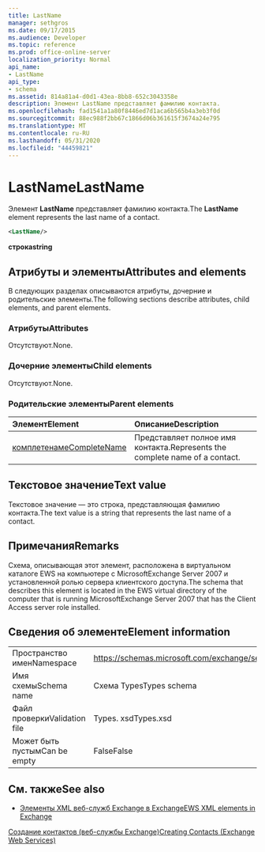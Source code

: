 ```yaml
---
title: LastName
manager: sethgros
ms.date: 09/17/2015
ms.audience: Developer
ms.topic: reference
ms.prod: office-online-server
localization_priority: Normal
api_name:
- LastName
api_type:
- schema
ms.assetid: 814a81a4-d0d1-43ea-8bb8-652c3043358e
description: Элемент LastName представляет фамилию контакта.
ms.openlocfilehash: fad1541a1a80f8446ed7d1aca6b565b4a3eb3f0d
ms.sourcegitcommit: 88ec988f2bb67c1866d06b361615f3674a24e795
ms.translationtype: MT
ms.contentlocale: ru-RU
ms.lasthandoff: 05/31/2020
ms.locfileid: "44459821"
---
```

# <a name="lastname"></a><span data-ttu-id="64efc-103">LastName</span><span class="sxs-lookup"><span data-stu-id="64efc-103">LastName</span></span>

<span data-ttu-id="64efc-104">Элемент **LastName** представляет фамилию контакта.</span><span class="sxs-lookup"><span data-stu-id="64efc-104">The **LastName** element represents the last name of a contact.</span></span> 
  
```xml
<LastName/>
```

 <span data-ttu-id="64efc-105">**строка**</span><span class="sxs-lookup"><span data-stu-id="64efc-105">**string**</span></span>
## <a name="attributes-and-elements"></a><span data-ttu-id="64efc-106">Атрибуты и элементы</span><span class="sxs-lookup"><span data-stu-id="64efc-106">Attributes and elements</span></span>

<span data-ttu-id="64efc-107">В следующих разделах описываются атрибуты, дочерние и родительские элементы.</span><span class="sxs-lookup"><span data-stu-id="64efc-107">The following sections describe attributes, child elements, and parent elements.</span></span>
  
### <a name="attributes"></a><span data-ttu-id="64efc-108">Атрибуты</span><span class="sxs-lookup"><span data-stu-id="64efc-108">Attributes</span></span>

<span data-ttu-id="64efc-109">Отсутствуют.</span><span class="sxs-lookup"><span data-stu-id="64efc-109">None.</span></span>
  
### <a name="child-elements"></a><span data-ttu-id="64efc-110">Дочерние элементы</span><span class="sxs-lookup"><span data-stu-id="64efc-110">Child elements</span></span>

<span data-ttu-id="64efc-111">Отсутствуют.</span><span class="sxs-lookup"><span data-stu-id="64efc-111">None.</span></span>
  
### <a name="parent-elements"></a><span data-ttu-id="64efc-112">Родительские элементы</span><span class="sxs-lookup"><span data-stu-id="64efc-112">Parent elements</span></span>

|<span data-ttu-id="64efc-113">**Элемент**</span><span class="sxs-lookup"><span data-stu-id="64efc-113">**Element**</span></span>|<span data-ttu-id="64efc-114">**Описание**</span><span class="sxs-lookup"><span data-stu-id="64efc-114">**Description**</span></span>|
|:-----|:-----|
|[<span data-ttu-id="64efc-115">комплетенаме</span><span class="sxs-lookup"><span data-stu-id="64efc-115">CompleteName</span></span>](completename.md) <br/> |<span data-ttu-id="64efc-116">Представляет полное имя контакта.</span><span class="sxs-lookup"><span data-stu-id="64efc-116">Represents the complete name of a contact.</span></span>  <br/> |
   
## <a name="text-value"></a><span data-ttu-id="64efc-117">Текстовое значение</span><span class="sxs-lookup"><span data-stu-id="64efc-117">Text value</span></span>

<span data-ttu-id="64efc-118">Текстовое значение — это строка, представляющая фамилию контакта.</span><span class="sxs-lookup"><span data-stu-id="64efc-118">The text value is a string that represents the last name of a contact.</span></span>
  
## <a name="remarks"></a><span data-ttu-id="64efc-119">Примечания</span><span class="sxs-lookup"><span data-stu-id="64efc-119">Remarks</span></span>

<span data-ttu-id="64efc-120">Схема, описывающая этот элемент, расположена в виртуальном каталоге EWS на компьютере с MicrosoftExchange Server 2007 и установленной ролью сервера клиентского доступа.</span><span class="sxs-lookup"><span data-stu-id="64efc-120">The schema that describes this element is located in the EWS virtual directory of the computer that is running MicrosoftExchange Server 2007 that has the Client Access server role installed.</span></span>
  
## <a name="element-information"></a><span data-ttu-id="64efc-121">Сведения об элементе</span><span class="sxs-lookup"><span data-stu-id="64efc-121">Element information</span></span>

|||
|:-----|:-----|
|<span data-ttu-id="64efc-122">Пространство имен</span><span class="sxs-lookup"><span data-stu-id="64efc-122">Namespace</span></span>  <br/> |https://schemas.microsoft.com/exchange/services/2006/types  <br/> |
|<span data-ttu-id="64efc-123">Имя схемы</span><span class="sxs-lookup"><span data-stu-id="64efc-123">Schema name</span></span>  <br/> |<span data-ttu-id="64efc-124">Схема Types</span><span class="sxs-lookup"><span data-stu-id="64efc-124">Types schema</span></span>  <br/> |
|<span data-ttu-id="64efc-125">Файл проверки</span><span class="sxs-lookup"><span data-stu-id="64efc-125">Validation file</span></span>  <br/> |<span data-ttu-id="64efc-126">Types. xsd</span><span class="sxs-lookup"><span data-stu-id="64efc-126">Types.xsd</span></span>  <br/> |
|<span data-ttu-id="64efc-127">Может быть пустым</span><span class="sxs-lookup"><span data-stu-id="64efc-127">Can be empty</span></span>  <br/> |<span data-ttu-id="64efc-128">False</span><span class="sxs-lookup"><span data-stu-id="64efc-128">False</span></span>  <br/> |
   
## <a name="see-also"></a><span data-ttu-id="64efc-129">См. также</span><span class="sxs-lookup"><span data-stu-id="64efc-129">See also</span></span>



- [<span data-ttu-id="64efc-130">Элементы XML веб-служб Exchange в Exchange</span><span class="sxs-lookup"><span data-stu-id="64efc-130">EWS XML elements in Exchange</span></span>](ews-xml-elements-in-exchange.md)


[<span data-ttu-id="64efc-131">Создание контактов (веб-службы Exchange)</span><span class="sxs-lookup"><span data-stu-id="64efc-131">Creating Contacts (Exchange Web Services)</span></span>](https://msdn.microsoft.com/library/4845917e-70d1-481c-bbd7-011ec6571789%28Office.15%29.aspx)

